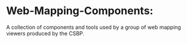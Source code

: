 # Web-Mapping-Components:
A collection of components and tools used by a group of web mapping viewers produced by the CSBP.